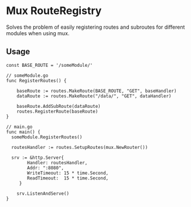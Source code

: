 # Mux RouteRegistry

Solves the problem of easily registering routes and subroutes for different modules when using mux.

## Usage
```
const BASE_ROUTE = '/someModule/'

// someModule.go
func RegisterRoutes() {

	baseRoute := routes.MakeRoute(BASE_ROUTE, "GET", baseHandler)
	dataRoute := routes.MakeRoute("/data/", "GET", dataHandler)

	baseRoute.AddSubRoute(dataRoute)
	routes.RegisterRoute(baseRoute)
}

// main.go
func main() {
  someModule.RegisterRoutes()

  routesHandler := routes.SetupRoutes(mux.NewRouter())

  srv := &http.Server{
		Handler: routesHandler,
		Addr: ":8080",
		WriteTimeout: 15 * time.Second,
		ReadTimeout:  15 * time.Second,
	 }

	srv.ListenAndServe()
}
```
